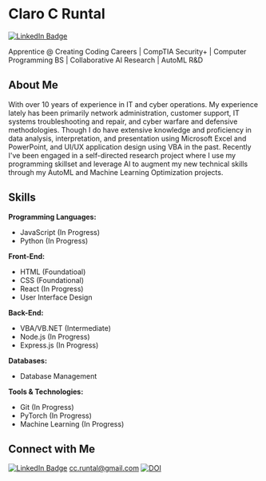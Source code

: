 # Claro C Runtal

[![LinkedIn Badge](https://img.shields.io/badge/-LinkedIn-blue?style=flat-square&logo=linkedin&logoColor=white)](www.linkedin.com/in/cc-runtal)

Apprentice @ Creating Coding Careers | CompTIA Security+ | Computer Programming BS | Collaborative AI Research | AutoML R&D

## About Me

With over 10 years of experience in IT and cyber operations. My experience lately has been primarily network administration, customer support, IT systems troubleshooting and repair, and cyber warfare and defensive methodologies. Though I do have extensive knowledge and proficiency in data analysis, interpretation, and presentation using Microsoft Excel and PowerPoint, and UI/UX application design using VBA in the past. Recently I've been engaged in a self-directed research project where I use my programming skillset and leverage AI to augment my new technical skills through my AutoML and Machine Learning Optimization projects.

## Skills

**Programming Languages:**
* JavaScript (In Progress)
* Python (In Progress)

**Front-End:**
* HTML (Foundatioal)
* CSS (Foundational)
* React (In Progress)
* User Interface Design

**Back-End:**
* VBA/VB.NET (Intermediate)
* Node.js (In Progress)
* Express.js (In Progress)

**Databases:**
* Database Management

**Tools & Technologies:**
* Git (In Progress)
* PyTorch (In Progress)
* Machine Learning (In Progress)

## Connect with Me

[![LinkedIn Badge](https://img.shields.io/badge/-LinkedIn-blue?style=flat-square&logo=linkedin&logoColor=white)](www.linkedin.com/in/cc-runtal)
cc.runtal@gmail.com
[![DOI](https://zenodo.org/badge/DOI/10.5281/zenodo.14796999.svg)](https://doi.org/10.5281/zenodo.14796999)
